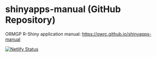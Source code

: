# shinyapps-manual (GitHub Repository)

ORMGP R-Shiny application manual: https://owrc.github.io/shinyapps-manual

[![Netlify Status](https://api.netlify.com/api/v1/badges/ebf79608-2092-46bf-a81b-294386dfdea8/deploy-status)](https://app.netlify.com/sites/shinyapps-manual/deploys)